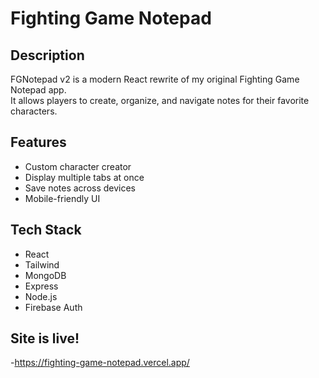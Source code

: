 # Fighting Game Notepad

## Description  
FGNotepad v2 is a modern React rewrite of my original Fighting Game Notepad app.  
It allows players to create, organize, and navigate notes for their favorite characters.

## Features  
- Custom character creator  
- Display multiple tabs at once  
- Save notes across devices  
- Mobile-friendly UI  

## Tech Stack  
- React  
- Tailwind
- MongoDB
- Express
- Node.js
- Firebase Auth

## Site is live!

-https://fighting-game-notepad.vercel.app/
